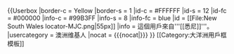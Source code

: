 {{Userbox
  |border-c = Yellow
  |border-s = 1
  |id-c     = #FFFFFF
  |id-s     = 12
  |id-fc    = #000000
  |info-c   = #99B3FF
  |info-s   = 8
  |info-fc  = blue
  |id       = [[File:New South Wales locator-MJC.png|55px]]
  |info     = 這個用戶來自'''[[悉尼]]'''。
  |usercategory = 澳洲维基人
  |nocat    = {{{nocat|}}}
}}<noinclude>
[[Category:大洋洲用戶框模板]]
</noinclude>